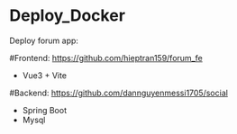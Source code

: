 # Deploy_Docker

Deploy forum app:

#Frontend: https://github.com/hieptran159/forum_fe
- Vue3 + Vite

#Backend: https://github.com/dannguyenmessi1705/social
- Spring Boot
- Mysql
